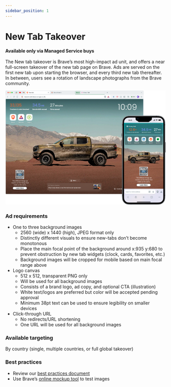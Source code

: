 ```yaml
---
sidebar_position: 1
---
```


# New Tab Takeover
**Available only via Managed Service buys** <br /><br />
The New tab takeover is Brave’s most high-impact ad unit, and offers a near full-screen takeover of the new tab page on Brave. Ads are served on the first new tab upon starting the browser, and every third new tab thereafter. In between, users see a rotation of landscape photographs from the Brave community.

![NTT.png](/img/NTT.png)
### Ad requirements
- One to three background images
  - 2560 (wide) x 1440 (high), JPEG format only
  - Distinctly different visuals to ensure new-tabs don’t become monotonous
  - Place the main focal point of the background around x:935 y:680 to prevent obstruction by new tab widgets (clock, cards, favorites, etc.)
  - Background images will be cropped for mobile based on main focal range above
- Logo canvas
  - 512 x 512, transparent PNG only
  - Will be used for all background images
  - Consists of a brand logo, ad copy, and optional CTA (illustration)
  - White text/logos are preferred but color will be accepted pending approval
  - Minimum 38pt text can be used to ensure legibility on smaller devices
- Click-through URL
  - No redirects/URL shortening
  - One URL will be used for all background images

### Available targeting
By country (single, multiple countries, or full global takeover)

### Best practices
- Review our [best practices document](https://drive.google.com/file/d/1-3YtHvFeqLbWc243dlffy4TIFUkx4w7i/view?usp=drive_link)
- Use Brave’s [online mockup tool](https://mockup.ads.brave.com) to test images